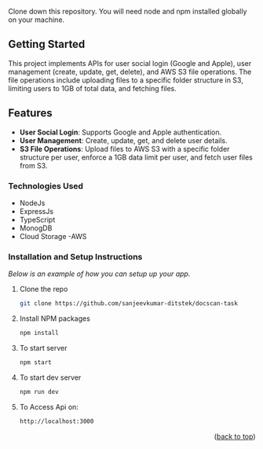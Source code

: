 Clone down this repository. You will need node and npm installed globally on your machine.

## Getting Started

This project implements APIs for user social login (Google and Apple), user management (create, update, get, delete), and AWS S3 file operations. The file operations include uploading files to a specific folder structure in S3, limiting users to 1GB of total data, and fetching files.

## Features
- **User Social Login**: Supports Google and Apple authentication.
- **User Management**: Create, update, get, and delete user details.
- **S3 File Operations**: Upload files to AWS S3 with a specific folder structure per user, enforce a 1GB data limit per user, and fetch user files from S3.


### Technologies Used

- NodeJs
- ExpressJs
- TypeScript
- MonogDB
- Cloud Storage -AWS


### Installation and Setup Instructions

_Below is an example of how you can setup up your app._

1. Clone the repo
   ```sh
   git clone https://github.com/sanjeevkumar-ditstek/docscan-task
   ```
2. Install NPM packages
   ```sh
   npm install
   ```
3. To start server
   ```sh
   npm start
   ```
4. To start dev server
   ```sh
   npm run dev
   ```
5. To Access Api on:
   ```sh 
   http://localhost:3000
   ```
<p align="right">(<a href="#readme-top">back to top</a>)</p>



